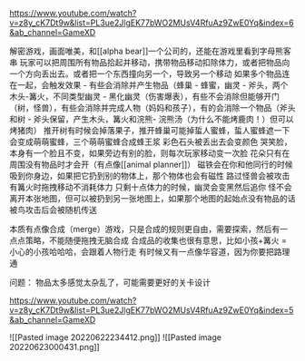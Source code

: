 https://www.youtube.com/watch?v=z8y_cK7Dt9w&list=PL3ue2JlgEK77bWO2MUsV4RfuAz9ZwE0Yq&index=6&ab_channel=GameXD

解密游戏，画面唯美，和[[alpha bear]]一个公司的，还能在游戏里看到字母熊客串
玩家可以把周围所有物品拾起并移动，携带物品移动扣除体力，或者把物品向一个方向丢出去。或者把一个东西撞向另一个，导致另一个移动
如果多个物品连在一起，会触发效果 - 有些会消除并产生物品（蜂巢 - 蜂蜜，幽灵 - 斧头，两个木头-篝火，不同类型幽灵 - 黑化幽灵（伤害爆表），有些不会消除但能够开门（树，怪兽），有些会消除并完成人物（妈妈和孩子），有的会消除一个物品（斧头和树 - 斧头保留，产生木头，篝火和浣熊- 浣熊汤（为什么不能烤鹿肉！）但可以烤猪肉）
推开树有时候会掉落果子，推开蜂巢可能掉蜇人蜜蜂，蜇人蜜蜂遮一下会变成萌萌蜜蜂，三个萌萌蜜蜂合成蜂王浆
彩色石头被丢出去会变颜色
哭笑脸，本身有一个脸且不变，如果旁边有别的脸，则每次玩家移动变一次脸
花朵只有在周围没有物品时才会开（有点像[[animal planner]]）
磁铁会在你和他同行的时候吸到你身边，如果把它扔到别的物体上，那个物体也会有磁性
路过怪兽会被攻击
有篝火时拖拽移动不消耗体力
只剩十点体力的时候，幽灵会变黑然后追你
怪不会离开本张地图，但可以被扔到另一张地图上，如果那个地图的起始点没有物品的话
被鸟攻击后会被随机传送

本质有点像合成（merge）游戏，只是合成的规则更自由，需要探索，然后有一点点策略，不能随便拖拽无脑合成
合成品的收集也很有意思，比如小孩+篝火 = 小心的小孩哈哈哈，会跟着人物行走
有时候又有一点像华容道，因为你要把路理通


问题：
物品太多感觉太杂乱了，可能需要更好的关卡设计


https://www.youtube.com/watch?v=z8y_cK7Dt9w&list=PL3ue2JlgEK77bWO2MUsV4RfuAz9ZwE0Yq&index=5&ab_channel=GameXD


![[Pasted image 20220622234412.png]]
![[Pasted image 20220623000431.png]]